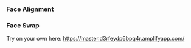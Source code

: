 ### Face Alignment

### Face Swap

Try on your own here: https://master.d3rfeydp6bpq4r.amplifyapp.com/
